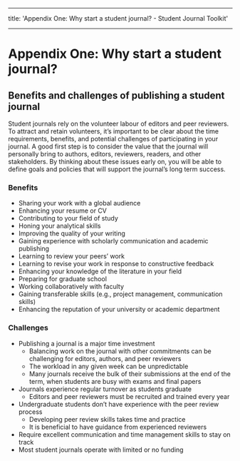 - - -
title: 'Appendix One: Why start a student journal? - Student Journal Toolkit'
- - -

# Appendix One: Why start a student journal?

## Benefits and challenges of publishing a student journal

Student journals rely on the volunteer labour of editors and peer reviewers. To attract and retain volunteers, it’s important to be clear about the time requirements, benefits, and potential challenges of participating in your journal. A good first step is to consider the value that the journal will personally bring to authors, editors, reviewers, readers, and other stakeholders. By thinking about these issues early on, you will be able to define goals and policies that will support the journal’s long term success.

### Benefits

* Sharing your work with a global audience
* Enhancing your resume or CV
* Contributing to your field of study
* Honing your analytical skills
* Improving the quality of your writing
* Gaining experience with scholarly communication and academic publishing
* Learning to review your peers’ work
* Learning to revise your work in response to constructive feedback
* Enhancing your knowledge of the literature in your field
* Preparing for graduate school
* Working collaboratively with faculty
* Gaining transferable skills (e.g., project management, communication skills)
* Enhancing the reputation of your university or academic department

### Challenges

* Publishing a journal is a major time investment
  * Balancing work on the journal with other commitments can be challenging for editors, authors, and peer reviewers
  * The workload in any given week can be unpredictable
  * Many journals receive the bulk of their submissions at the end of the term, when students are busy with exams and final papers
* Journals experience regular turnover as students graduate
  * Editors and peer reviewers must be recruited and trained every year
* Undergraduate students don’t have experience with the peer review process
  * Developing peer review skills takes time and practice
  * It is beneficial to have guidance from experienced reviewers
* Require excellent communication and time management skills to stay on track
* Most student journals operate with limited or no funding

